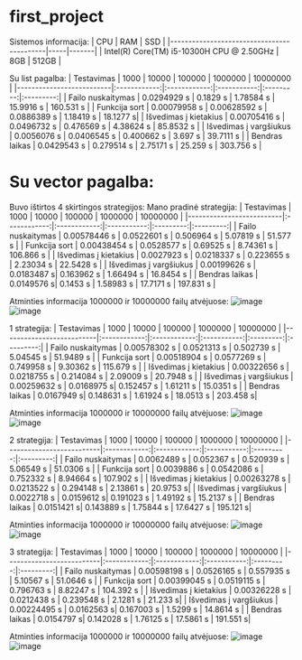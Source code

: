 # first_project
Sistemos informacija:
| CPU                                       | RAM | SSD   | 
|-------------------------------------------|-----|-------|
| Intel(R) Core(TM) i5-10300H CPU @ 2.50GHz | 8GB | 512GB |




Su list pagalba:
| Testavimas               |     1000     |     10000    |    100000   |  1000000  |  10000000 |
|--------------------------|:------------:|:------------:|:-----------:|:---------:|:---------:|
| Failo   nuskaitymas      | 0.0294929 s  | 0.1829 s     | 1.78584 s   | 15.9916 s | 160.531 s  |
| Funkcija sort            | 0.00079958 s | 0.00628592 s | 0.0886389 s | 1.18419 s | 18.1277 s|
| Išvedimas į   kietakius  | 0.00705416 s | 0.0496732 s  | 0.476569 s  | 4.38624 s | 85.8532 s |
| Išvedimas į   vargšiukus | 0.0056076 s  | 0.0406545 s  | 0.400662 s  | 3.697 s | 39.7111 s |
| Bendras laikas           | 0.0429543 s  | 0.279514 s   | 2.75171 s   | 25.259 s  |  303.756 s |


# Su vector pagalba:
Buvo ištirtos 4 skirtingos strategijos:
Mano pradinė strategija:
| Testavimas               |     1000     |     10000    |    100000   |  1000000  |  10000000 |
|--------------------------|:------------:|:------------:|:-----------:|:---------:|:---------:|
| Failo   nuskaitymas      | 0.00578446 s  | 0.0522601 s    |  0.506964 s   |  5.07819 s | 51.577 s  |
| Funkcija sort            |  0.00438454 s |  0.0528577 s |  0.69525 s | 8.74361 s | 106.866 s |
| Išvedimas į   kietakius  | 0.0027923 s | 0.0218337 s  | 0.223655 s | 2.23034 s | 22.5428 s |
| Išvedimas į   vargšiukus |   0.00199626 s  | 0.0183487 s|  0.163962 s  | 1.66494 s | 16.8454  s |
| Bendras laikas           |  0.0149576 s|   0.1453 s   |  1.58983 s   | 17.7171 s  | 197.831 s |

Atminties informacija 1000000 ir 10000000 failų atvėjuose:
![image](https://github.com/makarlozenko/first_project/assets/145557353/f23340cb-24ba-4a8e-a493-82cc8affcfb7)
![image](https://github.com/makarlozenko/first_project/assets/145557353/61af6db4-879a-40fc-8a16-d5f5826fa0b2)


1 strategija:
| Testavimas               |     1000     |     10000    |    100000   |  1000000  |  10000000 |
|--------------------------|:------------:|:------------:|:-----------:|:---------:|:---------:|
| Failo   nuskaitymas      | 0.00578302 s  | 0.0521313 s    |  0.502739 s   |  5.04545 s |  51.9489 s  |
| Funkcija sort            |   0.00518904 s |   0.0577269 s |   0.749958 s | 9.30362 s | 115.679 s |
| Išvedimas į   kietakius  | 0.00322656 s | 0.0218755 s  | 0.214084 s | 2.09009 s | 20.7948 s |
| Išvedimas į   vargšiukus |   0.00259632 s  |  0.0168975 s|   0.152457 s  |  1.61211 s | 15.0351 s |
| Bendras laikas           |  0.0167949 s|   0.148631 s   |  1.61924 s   | 18.0513 s  | 203.458 s|

Atminties informacija 1000000 ir 10000000 failų atvėjuose:
![image](https://github.com/makarlozenko/first_project/assets/145557353/e014f1f5-0239-4f53-9024-f44dd7bdb5d7)
![image](https://github.com/makarlozenko/first_project/assets/145557353/5b10ad03-89eb-484e-8c9d-f4b459c869da)

2 strategija:
| Testavimas               |     1000     |     10000    |    100000   |  1000000  |  10000000 |
|--------------------------|:------------:|:------------:|:-----------:|:---------:|:---------:|
| Failo   nuskaitymas      | 0.0062489 s  |  0.052367 s    |  0.520939 s   |  5.06549 s |  51.0306 s  |
| Funkcija sort            |    0.0039886 s |   0.0542086 s |   0.752332 s | 8.94664 s | 107.902 s |
| Išvedimas į   kietakius  |  0.00263278 s | 0.0213522 s  | 0.294148 s | 2.13861 s | 20.9753 s|
| Išvedimas į   vargšiukus |    0.0022718 s  |  0.0159612 s|   0.191023 s  |  1.49192 s | 15.2137 s |
| Bendras laikas           |   0.0151421 s|    0.143889 s   |  1.75844 s   | 17.6427 s  | 195.121 s|

Atminties informacija 1000000 ir 10000000 failų atvėjuose:
![image](https://github.com/makarlozenko/first_project/assets/145557353/5eb5d218-5b55-4714-b51e-15c5077cbf9f)
![image](https://github.com/makarlozenko/first_project/assets/145557353/5367fbac-64c4-4e8a-9de1-de1e30860582)


3 strategija:
| Testavimas               |     1000     |     10000    |    100000   |  1000000  |  10000000 |
|--------------------------|:------------:|:------------:|:-----------:|:---------:|:---------:|
| Failo   nuskaitymas      | 0.00598198 s  |   0.0526165 s    |  0.557935 s   |  5.10567 s |  51.0646 s  |
| Funkcija sort            |    0.00399045 s |    0.0519115 s |   0.796763 s | 8.82247 s | 104.392 s |
| Išvedimas į   kietakius  |  0.00326228 s |  0.0212438 s  | 0.239548 s | 2.1281 s | 21.233 s|
| Išvedimas į   vargšiukus |   0.00224495 s  |   0.0162563 s|   0.167003 s  |   1.5299 s | 14.8614 s |
| Bendras laikas           |   0.0154797 s|     0.142028 s  |  1.76125 s   | 17.5861 s  | 191.551 s|

Atminties informacija 1000000 ir 10000000 failų atvėjuose:
![image](https://github.com/makarlozenko/first_project/assets/145557353/80f5ea43-938d-4198-932f-30be64f5f81c)
![image](https://github.com/makarlozenko/first_project/assets/145557353/9928329c-ad16-491d-9f8f-27a4891498e8)




